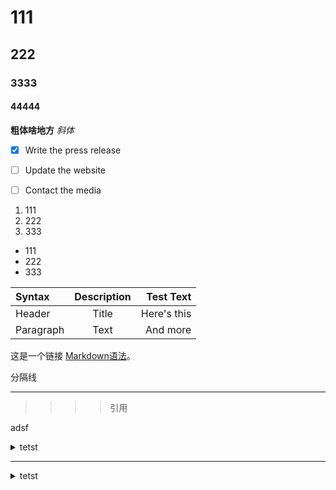 
# 111
## 222

### 3333
#### 44444
**粗体啥地方**   _斜体_

- [x] Write the press release
- [ ] Update the website
- [ ] Contact the media


1. 111
2. 222
3. 333

- 111
- 222
- 333

| Syntax      | Description | Test Text     |
| :---        |    :----:   |          ---: |
| Header      | Title       | Here's this   |
| Paragraph   | Text        | And more      |


这是一个链接 [Markdown语法](https://markdown.com.cn)。

分隔线

---

>
> >>>引用

adsf
<details>
<summary>tetst</summary>

```java

public abstract class InputStream implements Closeable {

    // MAX_SKIP_BUFFER_SIZE is used to determine the maximum buffer size to
    // use when skipping.
    private static final int MAX_SKIP_BUFFER_SIZE = 2048;
}

public void main(String[] args){
System.out.println("test");

}
```
</details>
  
<hr>

<details>
<summary>tetst</summary>

```java

public abstract class InputStream implements Closeable {

    // MAX_SKIP_BUFFER_SIZE is used to determine the maximum buffer size to
    // use when skipping.
    private static final int MAX_SKIP_BUFFER_SIZE = 2048;
}

public void main(String[] args){
System.out.println("test");

}
```
</details>



